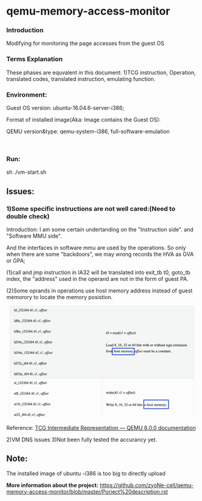 # qemu-memory-access-monitor

### Introduction

Modifying for monitoring the page accesses from the guest OS

### Terms Explanation

These phases are equvalent in this document: 1)TCG instruction, Operation, translated codes, translated instruction, emulating function.<br />

### Environment:

Guest OS version: ubuntu-16.04.6-server-i386;

Format of installed image(Aka: Image contains the Guest OS):

QEMU version&type: qemu-system-i386,  full-software-emulation

<br />

### Run:

sh ./vm-start.sh

## Issues:

### 1)Some specific instructions are not well cared:(Need to double check)

Introduction: I am some certain undertanding on the "Instruction side". and "Software MMU side".

And the interfaces in software mmu are used by the operations. So only when there are some "backdoors", we may wrong records the HVA as GVA or GPA;

(1)call and jmp instruction in IA32 will be translated into exit_tb t0, goto_tb index, the "address" used in the operand are not in the form of
guest PA.

(2)Some oprands in operations use host memory address instead of guest memorory to locate the memory posistion.

![image.png](assets/image.png?t=1691196306571)

Reference: [TCG Intermediate Representation — QEMU 8.0.0 documentation](https://qemu.readthedocs.io/en/latest/devel/tcg-ops.html)

2)VM DNS issues
3)Not been fully tested the accurancy yet.

## Note:

The installed image of ubuntu -i386 is too big to directly upload

__More information about the project:__ https://github.com/zyoNe-cell/qemu-memory-access-monitor/blob/master/Porject%20description.rst
